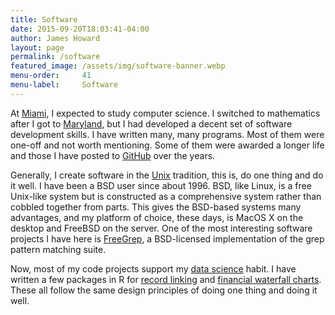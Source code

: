 ```yaml
---
title: Software
date: 2015-09-20T18:03:41-04:00
author: James Howard
layout: page
permalink: /software
featured_image: /assets/img/software-banner.webp
menu-order:     41
menu-label:     Software
---
```

At [Miami](https://www.miamioh.edu/), I expected to study computer science.  I switched to mathematics after I got to [Maryland](http://www.umd.edu), but I had developed a decent set of software development skills.  I have written many, many programs.  Most of them were one-off and not worth mentioning.  Some of them were awarded a longer life and those I have posted to [GitHub](https://github.com/k3jph/) over the years.  

Generally, I create software in the [Unix](http://www.unix.org/) tradition, this is, do one thing and do it well.  I have been a BSD user since about 1996.  BSD, like Linux, is a free Unix-like system but is constructed as a comprehensive system rather than cobbled together from parts.  This gives the BSD-based systems many advantages, and my platform of choice, these days, is MacOS X on the desktop and FreeBSD on the server.  One of the most interesting software projects I have here is [FreeGrep](/software/freegrep/), a BSD-licensed implementation of the grep pattern matching suite.

Now, most of my code projects support my [data science](/scholarship/) habit. I have written a few packages in R for [record linking](/software/phonics) and [financial waterfall charts](/software/waterfall).  These all follow the same design principles of doing one thing and doing it well.

